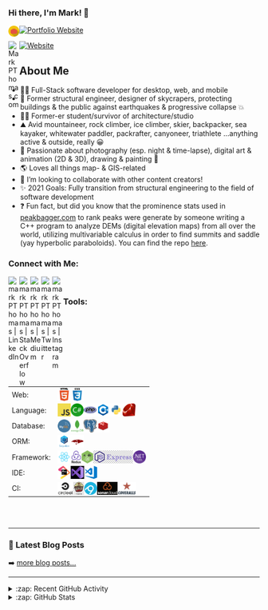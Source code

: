 ### Hi there, I'm Mark! 👋

[<img align="left" alt="markPThomas | portfolio website" width="22px" src="https://github.com/MarkPThomas/MarkPThomas/blob/master/Briefcase-icon.png" />][portfolio] [![Portfolio Website](https://img.shields.io/website?label=Portfolio&style=for-the-badge&url=https://markpthomas.github.io)](https://markpthomas.github.io) 

[<img align="left" alt="MarkPThomas.com" width="22px" src="http://www.markpthomas.com/favicon-16x16.png" />][website] [![Website](https://img.shields.io/website?label=MarkPThomas.com&style=for-the-badge&url=http://www.markpthomas.com)](http://www.markpthomas.com) 


## About Me

- 👨‍💻 Full-Stack software developer for desktop, web, and mobile
- 🏢 Former structural engineer, designer of skycrapers, protecting buildings & the public against earthquakes & progressive collapse 💥
- 🧑‍🎨 Former-er student/survivor of architecture/studio
- ⛰️ Avid mountaineer, rock climber, ice climber, skier, backpacker, sea kayaker, whitewater paddler, packrafter, canyoneer, triathlete ...anything active & outside, really 😀
- 📸 Passionate about photography (esp. night & time-lapse), digital art & animation (2D & 3D), drawing & painting 🎨
- 🌎 Loves all things map- & GIS-related
- 🤝 I’m looking to collaborate with other content creators!
- ✨ 2021 Goals: Fully transition from structural engineering to the field of software development
- ❓ Fun fact, but did you know that the prominence stats used in [peakbagger.com](https://peakbagger.com/) to rank peaks were generate by someone writing a C++ program to analyze DEMs (digital elevation maps) from all over the world, utilizing multivariable calculus in order to find summits and saddle (yay hyperbolic paraboloids). You can find the repo [here]().

### Connect with Me:

[<img align="left" alt="markPThomas | LinkedIn" width="22px" src="http://www.markpthomas.com/main/public/img/icons/linkedIn/linkedIn_icon.svg" />][linkedin]
[<img align="left" alt="markPThomas | Stack Overflow" width="22px" src="http://www.markpthomas.com/main/public/img/icons/stackOverflow/stackOverflow_icon.png" />][stackoverflow]
[<img align="left" alt="markPThomas | Medium" width="22px" src="https://cdn.jsdelivr.net/npm/simple-icons@v3/icons/medium.svg" />][blog]
[<img align="left" alt="markPThomas | Twitter" width="22px" src="http://www.markpthomas.com/main/public/img/icons/twitter/twitter_icon.svg" />][twitter]
[<img align="left" alt="markPThomas | Instagram" width="22px" src="http://www.markpthomas.com/main/public/img/icons/instagram/2993766 - instagram logo media social.png" />][instagram]

<br />

### Tools:
<table style="border:none">
  <tr>
    <td>Web: </td>
    <td>
      <img align="left" alt="HTML5" height="26px" src="https://github.com/MarkPThomas/MarkPThomas/blob/master/icons/html.png" />
      <img align="left" alt="CSS3" height="26px" src="https://github.com/MarkPThomas/MarkPThomas/blob/master/icons/css.png" />
    </td>
  </tr>
  <tr>
    <td>Language: </td>
    <td>
      <img align="left" alt="JavaScript" height="26px" src="https://github.com/MarkPThomas/MarkPThomas/blob/master/icons/javascript.png" />
      <img align="left" alt="C Sharp" height="26px" src="https://github.com/MarkPThomas/MarkPThomas/blob/master/icons/csharp.png" />
      <img align="left" alt="PHP" height="26px" src="https://github.com/MarkPThomas/MarkPThomas/blob/master/icons/php.png" />
      <img align="left" alt="C Plus Plus" height="26px" src="https://github.com/MarkPThomas/MarkPThomas/blob/master/icons/cPlusPlus.png" />
      <img align="left" alt="Python" height="26px" src="https://github.com/MarkPThomas/MarkPThomas/blob/master/icons/python.png" />
      <img align="left" alt="Ruby" height="26px" src="https://github.com/MarkPThomas/MarkPThomas/blob/master/icons/ruby.png" />
    </td>
  </tr>
  <tr>
    <td>Database: </td>
    <td>
      <img align="left" alt="MySQL" height="26px" src="https://github.com/MarkPThomas/MarkPThomas/blob/master/icons/MySQL.png" />
      <img align="left" alt="MongoDB" height="26px" src="https://github.com/MarkPThomas/MarkPThomas/blob/master/icons/MongoDB.png" />
      <img align="left" alt="Postgres" height="26px" src="https://github.com/MarkPThomas/MarkPThomas/blob/master/icons/postgresql.png" />
      <img align="left" alt="Redis" height="26px" src="https://github.com/MarkPThomas/MarkPThomas/blob/master/icons/redis.png" />
    </td>
  </tr>
  <tr>
    <td>ORM: </td>
    <td>
      <img align="left" alt="Sequelize" height="26px" src="https://github.com/MarkPThomas/MarkPThomas/blob/master/icons/sequelize.png" />
      <img align="left" alt="Mongoose" height="26px" src="https://github.com/MarkPThomas/MarkPThomas/blob/master/icons/Mongoose.png" />
    </td>
  </tr>
  <tr>
    <td>Framework: </td>
    <td>
      <img align="left" alt="React" height="26px" src="https://github.com/MarkPThomas/MarkPThomas/blob/master/icons/react.png" />
      <img align="left" alt="Redux" height="26px" src="https://github.com/MarkPThomas/MarkPThomas/blob/master/icons/Redux.png" />
      <img align="left" alt="Node.js" height="26px" src="https://github.com/MarkPThomas/MarkPThomas/blob/master/icons/nodeJS.jpeg" />
      <img align="left" alt="Express.js" height="26px" src="https://github.com/MarkPThomas/MarkPThomas/blob/master/icons/ExpressJS-transparent.png" />
      <img align="left" alt="Dot Net Core" height="26px" src="https://github.com/MarkPThomas/MarkPThomas/blob/master/icons/dotNetCore.png" />
    </td>
  </tr>
  <tr>
    <td>IDE: </td>
    <td>
      <img align="left" alt="JetBrains" height="26px" src="https://github.com/MarkPThomas/MarkPThomas/blob/master/icons/JetBrains.png" />
      <img align="left" alt="Visual Studio" height="26px" src="https://github.com/MarkPThomas/MarkPThomas/blob/master/icons/visual-studio.png" />
      <img align="left" alt="Visual Studio Code" height="26px" src="https://github.com/MarkPThomas/MarkPThomas/blob/master/icons/visual-studio-code.png" />
    </td>
  </tr>
  <tr>
    <td>CI: </td>
    <td>
      <img align="left" alt="Circle CI" height="26px" src="https://github.com/MarkPThomas/MarkPThomas/blob/master/icons/CircleCI.png" />
      <img align="left" alt="Travis CI" height="26px" src="https://github.com/MarkPThomas/MarkPThomas/blob/master/icons/TravisCI-Label.png" />
      <img align="left" alt="Appveyor" height="26px" src="https://github.com/MarkPThomas/MarkPThomas/blob/master/icons/Appveyor.png" />
      <img align="left" alt="SonarCloud" height="26px" src="https://github.com/MarkPThomas/MarkPThomas/blob/master/icons/SonarCloud-bannerCropped.png" />
      <img align="left" alt="Coveralls" height="26px" src="https://github.com/MarkPThomas/MarkPThomas/blob/master/icons/Coveralls.png" />
    </td>
  </tr>
</table>

<br />
<br />

---

### 📕 Latest Blog Posts

<!-- BLOG-POST-LIST:START -->
<!-- BLOG-POST-LIST:END -->

➡️ [more blog posts...](https://medium.com/marktech)

---

<details>
  <summary>:zap: Recent GitHub Activity</summary>

<!--START_SECTION:activity-->
<!--END_SECTION:activity-->

</details>

<details>
  <summary>:zap: GitHub Stats</summary>

  <img align="left" alt="MarkPThomas's GitHub Stats" src="https://github-readme-stats.codestackr.vercel.app/api?username=markPThomas&show_icons=true&hide_border=true&count_private=true&theme=merko" />

</details>

[website]: http://www.markpthomas.com/
[portfolio]: https://markpthomas.github.io/
[blog]: https://medium.com/@markthomas_97045
[twitter]: https://twitter.com/PellucidWombat
[instagram]: https://www.instagram.com/pellucidwombato/
[linkedin]: https://www.linkedin.com/in/mark-porter-thomas/
[stackoverflow]: https://stackoverflow.com/users/3341503/pellucidwombat
